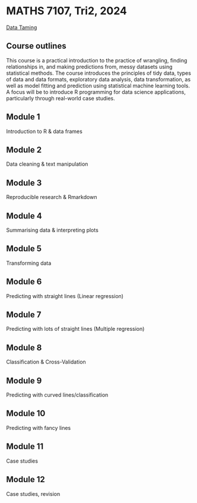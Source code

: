 # MATHS 7107, Tri2, 2024
[Data Taming](https://www.adelaide.edu.au/course-outlines/111085/1/tri-2/)
## Course outlines
This course is a practical introduction to the practice of wrangling, finding relationships in, and making predictions from, messy datasets using statistical methods. The course introduces the principles of tidy data, types of data and data formats, exploratory data analysis, data transformation, as well as model fitting and prediction using statistical machine learning tools. A focus will be to introduce R programming for data science applications, particularly through real-world case studies.
## Module 1
Introduction to R & data frames
## Module 2
Data cleaning & text manipulation
## Module 3
Reproducible research & Rmarkdown
## Module 4
Summarising data & interpreting plots
## Module 5
Transforming data
## Module 6
Predicting with straight lines (Linear regression)
## Module 7
Predicting with lots of straight lines (Multiple regression)
## Module 8
Classification & Cross-Validation
## Module 9
Predicting with curved lines/classification
## Module 10
Predicting with fancy lines
## Module 11
Case studies
## Module 12
Case studies, revision
